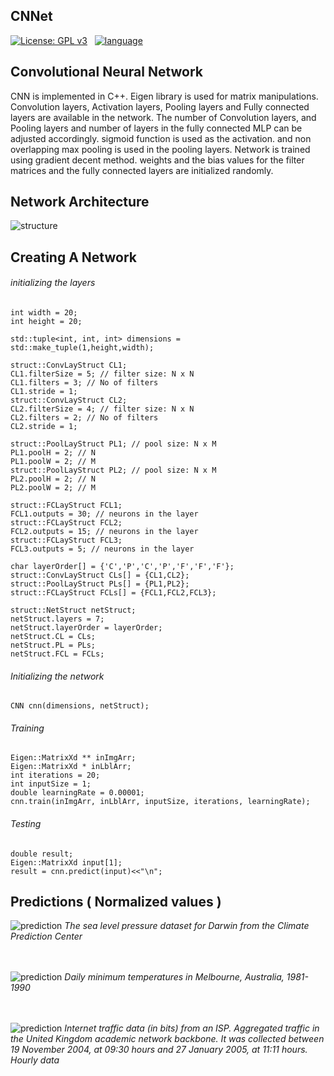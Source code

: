 ## CNNet

[![License: GPL v3](https://img.shields.io/badge/License-GPL%20v3-blue.svg)](https://github.com/heshanera/LSTMnet/blob/master/LICENSE)&nbsp;&nbsp;
[![language](https://img.shields.io/badge/language-c%2B%2B-red.svg)](https://github.com/heshanera/IProc) &nbsp;&nbsp;

## Convolutional Neural Network

CNN is implemented in C++. Eigen library is used for matrix manipulations. Convolution layers, Activation layers, Pooling layers and Fully connected layers are available in the network. The number of Convolution layers, and Pooling layers and number of layers in the fully connected MLP can be adjusted accordingly. sigmoid function is used as the activation. and non overlapping max pooling is used in the pooling layers. Network is trained using gradient decent method. weights and the bias values for the filter matrices and the fully connected layers are initialized randomly.

## Network Architecture

![structure](https://github.com/heshanera/CNNet/blob/master/imgs/networkStructure/CNN_architecture.png)

## Creating A Network


###### initializing the layers

```
int width = 20;
int height = 20;

std::tuple<int, int, int> dimensions = std::make_tuple(1,height,width);

struct::ConvLayStruct CL1;
CL1.filterSize = 5; // filter size: N x N
CL1.filters = 3; // No of filters
CL1.stride = 1;
struct::ConvLayStruct CL2;
CL2.filterSize = 4; // filter size: N x N
CL2.filters = 2; // No of filters
CL2.stride = 1;

struct::PoolLayStruct PL1; // pool size: N x M
PL1.poolH = 2; // N
PL1.poolW = 2; // M
struct::PoolLayStruct PL2; // pool size: N x M
PL2.poolH = 2; // N
PL2.poolW = 2; // M

struct::FCLayStruct FCL1;
FCL1.outputs = 30; // neurons in the layer
struct::FCLayStruct FCL2;
FCL2.outputs = 15; // neurons in the layer
struct::FCLayStruct FCL3;
FCL3.outputs = 5; // neurons in the layer

char layerOrder[] = {'C','P','C','P','F','F','F'};
struct::ConvLayStruct CLs[] = {CL1,CL2};
struct::PoolLayStruct PLs[] = {PL1,PL2};
struct::FCLayStruct FCLs[] = {FCL1,FCL2,FCL3};

struct::NetStruct netStruct;
netStruct.layers = 7;
netStruct.layerOrder = layerOrder;
netStruct.CL = CLs;
netStruct.PL = PLs;
netStruct.FCL = FCLs;
```

###### Initializing the network
```
CNN cnn(dimensions, netStruct);
```

###### Training
```
Eigen::MatrixXd ** inImgArr;
Eigen::MatrixXd * inLblArr;
int iterations = 20;
int inputSize = 1;
double learningRate = 0.00001;
cnn.train(inImgArr, inLblArr, inputSize, iterations, learningRate);
```

###### Testing
```
double result;
Eigen::MatrixXd input[1];
result = cnn.predict(input)<<"\n";
```

## Predictions ( Normalized values )

![prediction](https://github.com/heshanera/CNNet/blob/master/imgs/timeSeries/Sea%20Level%20Pressure.png)
*The sea level pressure dataset for Darwin from the Climate Prediction Center*<br><br><br>

![prediction](https://github.com/heshanera/CNNet/blob/master/imgs/timeSeries/Daily%20Minimum%20Temperature.png)
*Daily minimum temperatures in Melbourne, Australia, 1981-1990*<br><br><br>

![prediction](https://github.com/heshanera/CNNet/blob/master/imgs/timeSeries/Network%20Traffic.png)
*Internet traffic data (in bits) from an ISP. Aggregated traffic in the United Kingdom academic network backbone. It was collected between 19 November 2004, at 09:30 hours and 27 January 2005, at 11:11 hours. Hourly data*

